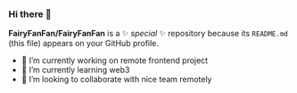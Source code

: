 ### Hi there 👋

**FairyFanFan/FairyFanFan** is a ✨ _special_ ✨ repository because its `README.md` (this file) appears on your GitHub profile.


- 🔭 I’m currently working on remote frontend project
- 🌱 I’m currently learning web3
- 👯 I’m looking to collaborate with nice team remotely
